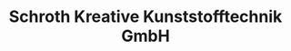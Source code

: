 ---
title: "Schroth Kreative Kunststofftechnik GmbH"
url: /dieburg/schroth-kreative-kunststofftechnik-gmbh/
shop: Allgemein
---